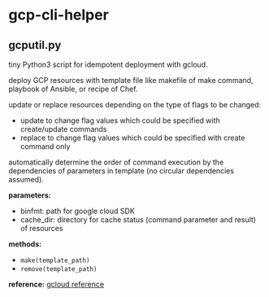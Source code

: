 # gcp-cli-helper

## gcputil.py
tiny Python3 script for idempotent deployment with gcloud.

deploy GCP resources with template file like makefile of make command, playbook of Ansible, or recipe of Chef.

update or replace resources depending on the type of flags to be changed:
- update to change flag values which could be specified with create/update commands
- replace to change flag values which could be specified with create command only

automatically determine the order of command execution by the dependencies of parameters in template
(no circular dependencies assumed).

**parameters:**
- binfmt: path for google cloud SDK
- cache_dir: directory for cache status (command parameter and result) of resources

**methods:**
- `make(template_path)`
- `remove(template_path)`

**reference:**
  [gcloud reference](https://cloud.google.com/sdk/gcloud/reference)
